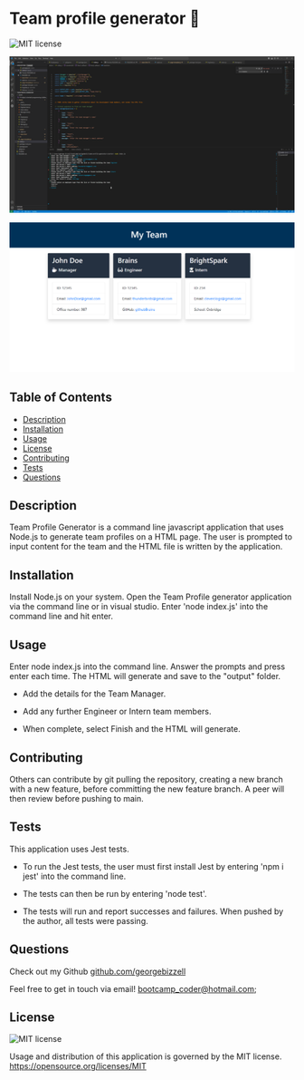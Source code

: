   # Team profile generator :raised_hands:

  ![MIT license](https://img.shields.io/badge/License-MIT-blue)

  ![Screenshot of the CLI node interface](./starter/assets/screenshot1.png)

  ![Screenshot of the resulting HTML rendered in browser](./starter/assets/screenshot2.png)

  ## Table of Contents
  - [Description](#description)
  - [Installation](#installation)
  - [Usage](#usage)
  - [License](#license)
  - [Contributing](#contributing)
  - [Tests](#tests)
  - [Questions](#questions)

  ## Description
  
  Team Profile Generator is a command line javascript application that uses Node.js to generate team profiles on a HTML page. The user is prompted to input content for the team and the HTML file is written by the application.

  ## Installation 

  Install Node.js on your system. Open the Team Profile generator application via the command line or in visual studio. Enter 'node index.js' into the command line and hit enter. 

  ## Usage 

  Enter node index.js into the command line. Answer the prompts and press enter each time. The HTML will generate and save to the "output" folder.

  * Add the details for the Team Manager.

  * Add any further Engineer or Intern team members.

  * When complete, select Finish and the HTML will generate.
  
  ## Contributing 

  Others can contribute by git pulling the repository, creating a new branch with a new feature, before committing the new feature branch. A peer will then review before pushing to main.
  
  ## Tests

  This application uses Jest tests.

  * To run the Jest tests, the user must first install Jest by entering 'npm i jest' into the command line.

  * The tests can then be run by entering 'node test'.

  * The tests will run and report successes and failures. When pushed by the author, all tests were passing.
     
  ## Questions
  
  Check out my Github [github.com/georgebizzell](https://www.github.com/georgebizzell)

  Feel free to get in touch via email! <a href="mailto:bootcamp_coder@hotmail.com">bootcamp_coder@hotmail.com</a>;

  ## License

  ![MIT license](https://img.shields.io/badge/License-MIT-blue)

  Usage and distribution of this application is governed by the MIT license. <https://opensource.org/licenses/MIT>
